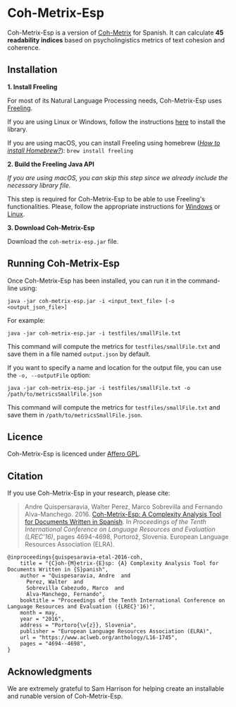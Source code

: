 # Coh-Metrix-Esp
Coh-Metrix-Esp is a version of [Coh-Metrix](http://cohmetrix.com/) for Spanish. It can calculate **45 readability indices** based on psycholingistics metrics of text cohesion and coherence. 

## Installation

**1. Install Freeling**

For most of its Natural Language Processing needs, Coh-Metrix-Esp uses [Freeling](http://nlp.lsi.upc.edu/freeling/index.php). 

If you are using Linux or Windows, follow the instructions [here](https://freeling-user-manual.readthedocs.io/en/latest/installation/installation-packages/) to install the library. 

If you are using macOS, you can install Freeling using homebrew ([*How to install Homebrew?*](https://brew.sh/)): `brew install freeling`

**2. Build the Freeling Java API**

*If you are using macOS, you can skip this step since we already include the necessary library file.*

This step is required for Coh-Metrix-Esp to be able to use Freeling's functionalities. Please, follow the appropriate instructions for [Windows](https://github.com/TALP-UPC/FreeLing/blob/master/APIs/java/README.Win.md) or [Linux](https://github.com/TALP-UPC/FreeLing/blob/master/APIs/java/README.Unix.md).

**3. Download Coh-Metrix-Esp**

Download the `coh-metrix-esp.jar` file.

## Running Coh-Metrix-Esp

Once Coh-Metrix-Esp has been installed, you can run it in the command-line using:

```
java -jar coh-metrix-esp.jar -i <input_text_file> [-o <output_json_file>]
```

For example:

```
java -jar coh-metrix-esp.jar -i testfiles/smallFile.txt
```

This command will compute the metrics for `testfiles/smallFile.txt` and save them in a file named `output.json` by default.


If you want to specify a name and location for the output file, you can use the `-o, --outputFile` option:

```
java -jar coh-metrix-esp.jar -i testfiles/smallFile.txt -o /path/to/metricsSmallFile.json
```

This command will compute the metrics for `testfiles/smallFile.txt` and save them in `/path/to/metricsSmallFile.json`.


## Licence

Coh-Metrix-Esp is licenced under [Affero GPL](https://www.gnu.org/licenses/agpl-3.0.html).

## Citation

If you use Coh-Metrix-Esp in your research, please cite:


> Andre Quispersaravia, Walter Perez, Marco Sobrevilla and Fernando Alva-Manchego. 2016. 
> [Coh-Metrix-Esp: A Complexity Analysis Tool for Documents Written in Spanish](https://aclanthology.org/L16-1745/).
> In *Proceedings of the Tenth International Conference on Language Resources and Evaluation (LREC’16)*, pages 4694-4698, Portorož, Slovenia. 
> European Language Resources Association (ELRA).

```
@inproceedings{quispesaravia-etal-2016-coh,
    title = "{C}oh-{M}etrix-{E}sp: {A} Complexity Analysis Tool for Documents Written in {S}panish",
    author = "Quispesaravia, Andre  and
      Perez, Walter  and
      Sobrevilla Cabezudo, Marco  and
      Alva-Manchego, Fernando",
    booktitle = "Proceedings of the Tenth International Conference on Language Resources and Evaluation ({LREC}'16)",
    month = may,
    year = "2016",
    address = "Portoro{\v{z}}, Slovenia",
    publisher = "European Language Resources Association (ELRA)",
    url = "https://www.aclweb.org/anthology/L16-1745",
    pages = "4694--4698",
}
```

## Acknowledgments
We are extremely grateful to Sam Harrison for helping create an installable and runable version of Coh-Metrix-Esp.
